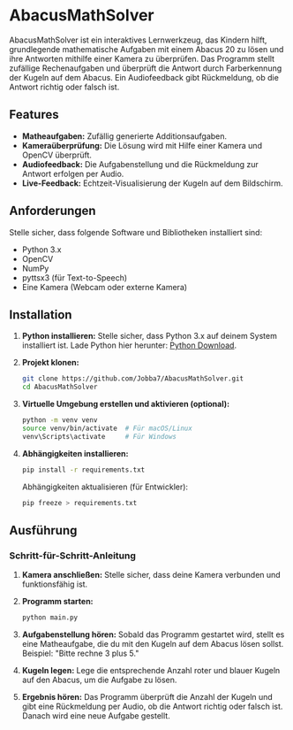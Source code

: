 # AbacusMathSolver

AbacusMathSolver ist ein interaktives Lernwerkzeug, das Kindern hilft, grundlegende mathematische Aufgaben mit einem Abacus 20 zu lösen und ihre Antworten mithilfe einer Kamera zu überprüfen. Das Programm stellt zufällige Rechenaufgaben und überprüft die Antwort durch Farberkennung der Kugeln auf dem Abacus. Ein Audiofeedback gibt Rückmeldung, ob die Antwort richtig oder falsch ist.

## Features

- **Matheaufgaben:** Zufällig generierte Additionsaufgaben.
- **Kameraüberprüfung:** Die Lösung wird mit Hilfe einer Kamera und OpenCV überprüft.
- **Audiofeedback:** Die Aufgabenstellung und die Rückmeldung zur Antwort erfolgen per Audio.
- **Live-Feedback:** Echtzeit-Visualisierung der Kugeln auf dem Bildschirm.

## Anforderungen

Stelle sicher, dass folgende Software und Bibliotheken installiert sind:

- Python 3.x
- OpenCV
- NumPy
- pyttsx3 (für Text-to-Speech)
- Eine Kamera (Webcam oder externe Kamera)

## Installation

1. **Python installieren:** Stelle sicher, dass Python 3.x auf deinem System installiert ist. Lade Python hier herunter: [Python Download](https://www.python.org/downloads/).

2. **Projekt klonen:**
   ```bash
   git clone https://github.com/Jobba7/AbacusMathSolver.git
   cd AbacusMathSolver
   ```

3. **Virtuelle Umgebung erstellen und aktivieren (optional):**
   ```bash
   python -m venv venv
   source venv/bin/activate  # Für macOS/Linux
   venv\Scripts\activate     # Für Windows
   ```

4. **Abhängigkeiten installieren:**
   ```bash
   pip install -r requirements.txt
   ```
   Abhängigkeiten aktualisieren (für Entwickler):
   ```bash
   pip freeze > requirements.txt
   ```

## Ausführung

### Schritt-für-Schritt-Anleitung

1. **Kamera anschließen:** Stelle sicher, dass deine Kamera verbunden und funktionsfähig ist.

2. **Programm starten:**
   ```bash
   python main.py
   ```

3. **Aufgabenstellung hören:** Sobald das Programm gestartet wird, stellt es eine Matheaufgabe, die du mit den Kugeln auf dem Abacus lösen sollst. Beispiel: "Bitte rechne 3 plus 5."

4. **Kugeln legen:** Lege die entsprechende Anzahl roter und blauer Kugeln auf den Abacus, um die Aufgabe zu lösen.

5. **Ergebnis hören:** Das Programm überprüft die Anzahl der Kugeln und gibt eine Rückmeldung per Audio, ob die Antwort richtig oder falsch ist. Danach wird eine neue Aufgabe gestellt.